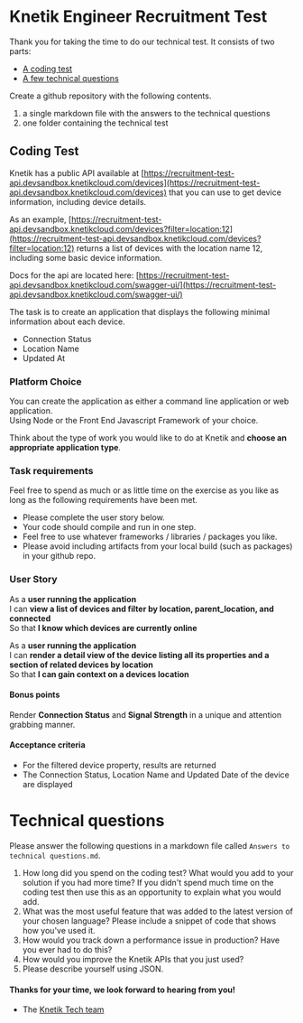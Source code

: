 Knetik Engineer Recruitment Test
==================================

Thank you for taking the time to do our technical test. It consists of two parts:

* [A coding test](#coding-test)
* [A few technical questions](#technical-questions)

Create a github repository with the following contents.

1. a single markdown file with the answers to the technical questions
2. one folder containing the technical test

## Coding Test

Knetik has a public API available at [https://recruitment-test-api.devsandbox.knetikcloud.com/devices](https://recruitment-test-api.devsandbox.knetikcloud.com/devices) that you can use to get device information, including device details.

As an example, [https://recruitment-test-api.devsandbox.knetikcloud.com/devices?filter=location:12](https://recruitment-test-api.devsandbox.knetikcloud.com/devices?filter=location:12) returns a list of devices with the location name 12, including some basic device information.

Docs for the api are located here: [https://recruitment-test-api.devsandbox.knetikcloud.com/swagger-ui/](https://recruitment-test-api.devsandbox.knetikcloud.com/swagger-ui/)

The task is to create an application that displays the following minimal information about each device.

- Connection Status
- Location Name
- Updated At

### Platform Choice

You can create the application as either a command line application or web application.  
Using Node or the Front End Javascript Framework of your choice.

Think about the type of work you would like to do at Knetik and **choose an appropriate application type**.

### Task requirements

Feel free to spend as much or as little time on the exercise as you like as long as the following requirements have been met.  

- Please complete the user story below.
- Your code should compile and run in one step.
- Feel free to use whatever frameworks / libraries / packages you like.
- Please avoid including artifacts from your local build (such as packages) in your github repo.

### User Story

As a **user running the application**  
I can **view a list of devices and filter by location, parent_location, and
connected**  
So that **I know which devices are currently online**

As a **user running the application**  
I can **render a detail view of the device listing all its properties and a section of related devices by location**  
So that **I can gain context on a devices location**

#### Bonus points

Render **Connection Status** and **Signal Strength** in a unique and attention grabbing
manner.

#### Acceptance criteria

- For the filtered device property, results are returned
- The Connection Status, Location Name and Updated Date of the device are displayed

# Technical questions

Please answer the following questions in a markdown file called `Answers to technical questions.md`.

1. How long did you spend on the coding test? What would you add to your solution if you had more time? If you didn't spend much time on the coding test then use this as an opportunity to explain what you would add.
2. What was the most useful feature that was added to the latest version of your chosen language? Please include a snippet of code that shows how you've used it.
3. How would you track down a performance issue in production? Have you ever had to do this?
4. How would you improve the Knetik APIs that you just used?
5. Please describe yourself using JSON.

#### Thanks for your time, we look forward to hearing from you!
- The [Knetik Tech team](http://github.com/knetikmedia)
